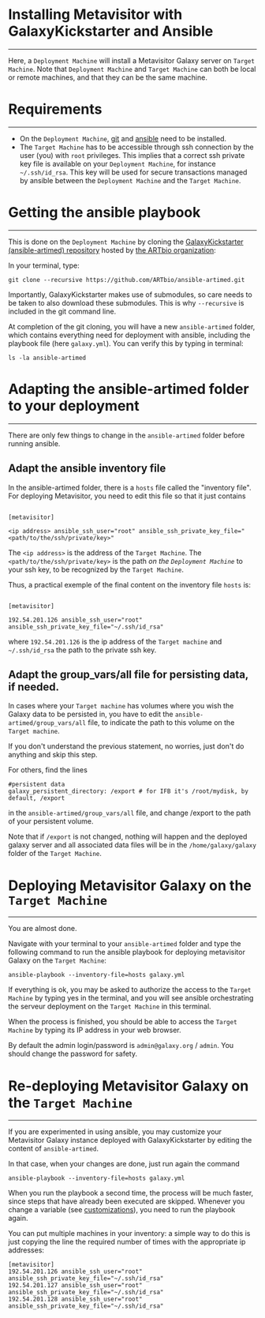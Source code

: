 # Installing Metavisitor with GalaxyKickstarter and Ansible
----
Here, a `Deployment Machine` will install a Metavisitor Galaxy server on `Target Machine`. Note that `Deployment Machine` and `Target Machine` can both be local or remote machines, and that they can be the same machine.

# Requirements
----

- On the `Deployment Machine`, [git](https://git-scm.com/downloads) and [ansible](https://docs.ansible.com/ansible/intro_installation.html) need to be installed.
- The `Target Machine` has to be accessible through ssh connection by the user (you) with `root` privileges. This implies that a correct ssh private key file is available on your `Deployment Machine`, for instance `~/.ssh/id_rsa`. This key will be used for secure transactions managed by ansible between the `Deployment Machine` and the `Target Machine`.

# Getting the ansible playbook
----
This is done on the `Deployment Machine` by cloning the [GalaxyKickstarter (ansible-artimed) repository](https://github.com/ARTbio/ansible-artimed.git) hosted by [the ARTbio organization](https://github.com/ARTbio):

In your terminal, type:
```
git clone --recursive https://github.com/ARTbio/ansible-artimed.git
```
[//]: # (TODO: Once we do releases, we include the submodules and hence users can just download the playbook without git)

Importantly, GalaxyKickstarter makes use of submodules, so care
needs to be taken to also download these submodules. This is why `--recursive` is included in the git command line.

At completion of the git cloning, you will have a new `ansible-artimed` folder, which contains everything need for deployment with ansible, including the playbook file (here `galaxy.yml`). You can verify this by typing in terminal:

`ls -la ansible-artimed`

# Adapting the ansible-artimed folder to your deployment
----

There are only few things to change in the `ansible-artimed` folder before running ansible.

## Adapt the ansible inventory file

In the ansible-artimed folder, there is a `hosts` file called the "inventory file".
For deploying Metavisitor, you need to edit this file so that it just contains

```

[metavisitor]

<ip address> ansible_ssh_user="root" ansible_ssh_private_key_file="<path/to/the/ssh/private/key>"

```

The `<ip address>` is the address of the `Target Machine`. The `<path/to/the/ssh/private/key>` is the path *on the `Deployment Machine`* to your ssh key, to be recognized by the `Target Machine`.

Thus, a practical exemple of the final content on the inventory file `hosts` is:

```

[metavisitor]

192.54.201.126 ansible_ssh_user="root" ansible_ssh_private_key_file="~/.ssh/id_rsa"

```

where `192.54.201.126` is the ip address of the `Target machine` and `~/.ssh/id_rsa` the path to the private ssh key.

## Adapt the group_vars/all file for persisting data, if needed.

In cases where your `Target machine` has volumes where you wish the Galaxy data to be persisted in, you have to edit the `ansible-artimed/group_vars/all` file, to indicate the path to this volume on the `Target machine`.

If you don't understand the previous statement, no worries, just don't do anything and skip this step.

For others, find the lines

```
#persistent data
galaxy_persistent_directory: /export # for IFB it's /root/mydisk, by default, /export
```

in the `ansible-artimed/group_vars/all` file, and change /export to the path of your persistent volume.

Note that if `/export` is not changed, nothing will happen and the deployed galaxy server and all associated data files will be in the `/home/galaxy/galaxy` folder of the `Target Machine`.

# Deploying Metavisitor Galaxy on the `Target Machine`
----

You are almost done.

Navigate with your terminal to your `ansible-artimed` folder and type the following command to run the ansible playbook for deploying metavisitor Galaxy on the `Target Machine`:

```
ansible-playbook --inventory-file=hosts galaxy.yml
```


If everything is ok, you may be asked to authorize the access to the `Target Machine` by typing yes in the terminal, and you will see ansible orchestrating the serveur deployment on the `Target Machine` in this terminal.

When the process is finished, you should be able to access the `Target Machine` by typing its IP address in your web browser.

By default the admin login/password is `admin@galaxy.org` / `admin`. You should change the password for safety.

# Re-deploying Metavisitor Galaxy on the `Target Machine`
----
If you are experimented in using ansible, you may customize your Metavisitor Galaxy instance deployed with GalaxyKickstarter by editing the content of `ansible-artimed`.

In that case, when your changes are done, just run again the command

```
ansible-playbook --inventory-file=hosts galaxy.yml
```
When you run the playbook a second time, the process will be much faster, since steps that have already been executed are skipped.
Whenever you change a variable (see [customizations](customizations.md)), you need to run the playbook again.


You can put multiple machines in your inventory: a simple way to do this is just copying the line the required number of times with the appropriate ip addresses:

```
[metavisitor]
192.54.201.126 ansible_ssh_user="root" ansible_ssh_private_key_file="~/.ssh/id_rsa"
192.54.201.127 ansible_ssh_user="root" ansible_ssh_private_key_file="~/.ssh/id_rsa"
192.54.201.128 ansible_ssh_user="root" ansible_ssh_private_key_file="~/.ssh/id_rsa"

```


